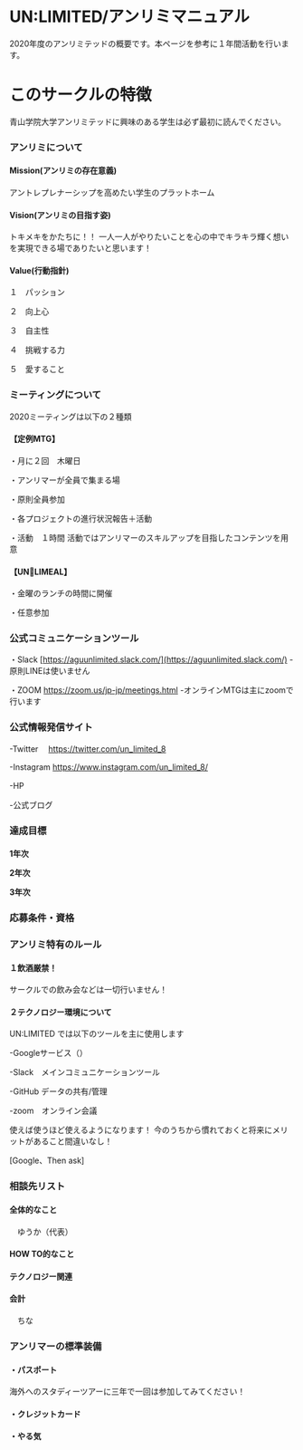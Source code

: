 # UN:LIMITED/アンリミマニュアル

2020年度のアンリミテッドの概要です。本ページを参考に１年間活動を行います。



# このサークルの特徴

青山学院大学アンリミテッドに興味のある学生は必ず最初に読んでください。

<h3>アンリミについて</h3>

<h4>Mission(アンリミの存在意義)</h4>
アントレプレナーシップを高めたい学生のプラットホーム
<h4>Vision(アンリミの目指す姿)</h4>
トキメキをかたちに！！
一人一人がやりたいことを心の中でキラキラ輝く想いを実現できる場でありたいと思います！
<h4>Value(行動指針)</h4>

１　パッション　
  
２　向上心

３　自主性

４　挑戦する力

５　愛すること


<h3>ミーティングについて</h3>
2020ミーティングは以下の２種類
<h4>【定例MTG】</h4>

・月に２回　木曜日

・アンリマーが全員で集まる場

・原則全員参加

・各プロジェクトの進行状況報告＋活動

・活動　１時間
活動ではアンリマーのスキルアップを目指したコンテンツを用意
<h4>【UN🍴LIMEAL】</h4>

・金曜のランチの時間に開催

・任意参加

<h3>公式コミュニケーションツール</h3>

・Slack [https://aguunlimited.slack.com/](https://aguunlimited.slack.com/)
-原則LINEは使いません

・ZOOM  https://zoom.us/jp-jp/meetings.html
-オンラインMTGは主にzoomで行います

<h3>公式情報発信サイト</h3>

-Twitter　 https://twitter.com/un_limited_8

-Instagram https://www.instagram.com/un_limited_8/

-HP　

-公式ブログ


<h3>達成目標</h3>
<h4>
 
1年次
  
2年次

3年次

</h4>

<h3>応募条件・資格</h3>



<h3>アンリミ特有のルール</h3>

<h4>１飲酒厳禁！</h4>
サークルでの飲み会などは一切行いません！

<h4>２テクノロジー環境について</h4>

UN:LIMITED では以下のツールを主に使用します

-Googleサービス（）
  
-Slack　メインコミュニケーションツール

-GitHub データの共有/管理

-zoom　オンライン会議


使えば使うほど使えるようになります！
今のうちから慣れておくと将来にメリットがあること間違いなし！


[Google、Then ask]

<h3>相談先リスト</h3>

<h4>全体的なこと</h4>　ゆうか（代表）
 
<h4>HOW TO的なこと</h4>
  
<h4>テクノロジー関連</h4>

<h4>会計</h4>　ちな



<h3>アンリマーの標準装備</h3>

<h4>・パスポート</h4>
海外へのスタディーツアーに三年で一回は参加してみてください！

<h4>・クレジットカード</h4>

<h4>・やる気</h4>




